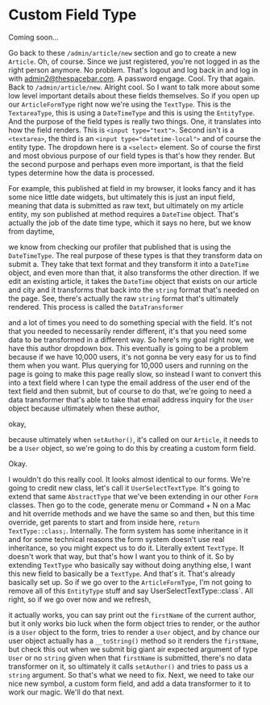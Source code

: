 # Custom Field Type

Coming soon...

Go back to these `/admin/article/new` section and go to create a new `Article`. Oh, of
course. Since we just registered, you're not logged in as the right person anymore.
No problem. That's logout and log back in and log in with admin2@thespacebar.com. A
password engage. Cool. Try that again. Back to `/admin/article/new`. Alright cool. So
I want to talk more about some low level important details about these fields
themselves. So if you open up our `ArticleFormType` right now we're using the `TextType`. 
This is the `TextareaType`, this is using a `DateTimeType` and this is using
the `EntityType`. And the purpose of the field types is really two things. One, it
translates into how the field renders. This is `<input type="text">`. Second isn't is a
`<textarea>`, the third is an `<input type="datetime-local">` and of course the entity type.
The dropdown here is a `<select>` element. So of course the first and most obvious
purpose of our field types is that's how they render. But the second purpose and
perhaps even more important, is that the field types determine how the data is
processed.

For example, this published at field in my browser, it looks fancy and it has some
nice little date widgets, but ultimately this is just an input field, meaning that
data is submitted as raw text, but ultimately on my article entity, my son published
at method requires a `DateTime` object. That's actually the job of the date time type,
which it says no here, but we know from daytime,

we know from checking our profiler that published that is using the `DateTimeType`.
The real purpose of these types is that they transform data on submit a. They take
that text format and they transform it into a `DateTime` object, and even more than
that, it also transforms the other direction. If we edit an existing article, it
takes the `DateTime` object that exists on our article and city and it transforms that
back into the `string` format that's needed on the page. See, there's actually the raw
`string` format that's ultimately rendered. This process is called the `DataTransformer`

and a lot of times you need to do something special with the field. It's not that you
needed to necessarily render different, it's that you need some data to be
transformed in a different way. So here's my goal right now, we have this author
dropdown box. This eventually is going to be a problem because if we have 10,000
users, it's not gonna be very easy for us to find them when you want. Plus querying
for 10,000 users and running on the page is going to make this page really slow, so
instead I want to convert this into a text field where I can type the email address
of the user end of the text field and then submit, but of course to do that, we're
going to need a data transformer that's able to take that email address inquiry for
the `User` object because ultimately when these author,

okay,

because ultimately when `setAuthor()`, it's called on our `Article`, it needs to be a `User`
object, so we're going to do this by creating a custom form field.

Okay.

I wouldn't do this really cool. It looks almost identical to our forms. We're going
to credit new class, let's call it `UserSelectTextType`. It's going to extend that
same `AbstractType` that we've been extending in our other `Form` classes. Then go to
the code, generate menu or Command + N on a Mac and hit override methods and we have
the same so and then, but this time override, get parents to start and from inside
here, `return TextType::class;`. Internally. The form system has some inheritance in
it and for some technical reasons the form system doesn't use real inheritance, so
you might expect us to do it. Literally extent `TextType`. It doesn't work that way,
but that's how I want you to think of it. So by extending `TextType` who basically say
without doing anything else, I want this new field to basically be a `TextType`.
And that's it. That's already basically set up. So if we go over to the `ArticleFormType`, 
I'm not going to remove all of this `EntityType` stuff and say UserSelectTextType::class`. 
All right, so if we go over now and we refresh,

it actually works, you can say print out the `firstName` of the current author, but it
only works bio luck when the form object tries to render, or the author is a `User`
object to the form, tries to render a `User` object, and by chance our user object
actually has a `__toString()` method so it renders the `firstName`, but check this out
when we submit big giant air expected argument of type `User` or no `string` given when
that `firstName` is submitted, there's no data transformer on it, so ultimately it
calls `setAuthor()` and tries to pass us a `string` argument. So that's what we need to
fix. Next, we need to take our nice new symbol, a custom form field, and add a data
transformer to it to work our magic. We'll do that next.